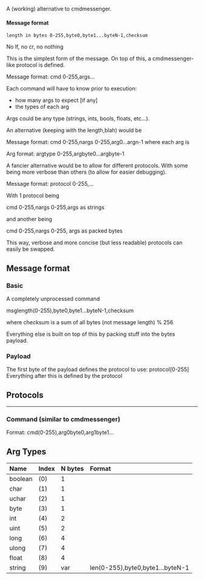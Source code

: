 A (working) alternative to cmdmessenger.

#### Message format 

`length in bytes 0-255,byte0,byte1...byteN-1,checksum`

No lf, no cr, no nothing

This is the simplest form of the message.
On top of this, a cmdmessenger-like protocol is defined.

Message format: cmd 0-255,args...

Each command will have to know prior to execution:

- how many args to expect [if any]
- the types of each arg

Args could be any type (strings, ints, bools, floats, etc...).

An alternative (keeping with the length,blah) would be

Message format: cmd 0-255,nargs 0-255,arg0...argn-1 where each arg is

Arg format: argtype 0-255,argbyte0...argbyte-1

A fancier alternative would be to allow for different protocols. With
some being more verbose than others (to allow for easier debugging).

Message format: protocol 0-255,...

With 1 protocol being

cmd 0-255,nargs 0-255,args as strings

and another being

cmd 0-255,nargs 0-255, args as packed bytes

This way, verbose and more concise (but less readable) protocols can easily be swapped.

## Message format
### Basic
A completely unprocessed command

msglength(0-255),byte0,byte1...byteN-1,checksum

where checksum is a sum of all bytes (not message length) % 256

Everything else is built on top of this by packing stuff into the bytes payload.

### Payload

The first byte of the payload defines the protocol to use: protocol[0-255]
Everything after this is defined by the protocol

## Protocols

---

### Command (similar to cmdmessenger)

Format:
    cmd(0-255),arg0byte0,arg1byte1...

## Arg Types

| Name | Index | N bytes | Format | 
|:---|:---|:---|:---|
| boolean | (0) | 1 | |
| char | (1) | 1 | |
| uchar | (2) | 1 | |
| byte | (3) | 1 | |
| int | (4) | 2 | |
| uint | (5) | 2 | |
| long | (6) | 4 | |
| ulong | (7) | 4 ||
| float | (8) | 4 | |
| string | (9)| var | len(0-255),byte0,byte1...byteN-1 |


